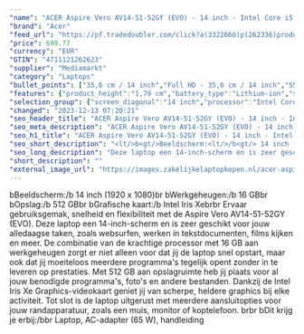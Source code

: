 ```yaml
---
"name": "ACER Aspire Vero AV14-51-52GY (EVO) - 14 inch - Intel Core i5 - 16 GB - 512 GB - Intel Iris Xe Graphics"
"brand": "Acer"
"feed_url": "https://pf.tradedoubler.com/click?a(3322666)p(262336)product(50617-1753591)ttid(3)url(https%3A%2F%2Fwww.mediamarkt.nl%2Fnl%2Fproduct%2F_acer-aspire-vero-av14-51-52gy-evo-14-inch-intel-core-i5-16-gb-512-gb-intel-iris-xe-graphics-1753591.html%3Futm_source%3Dtradedoubler%26utm_medium%3Daff-comparison%26utm_term%3D1753591)"
"price": 699.77
"currency": "EUR"
"GTIN": "4711121262623"
"supplier": "Mediamarkt"
"category": "Laptops"
"bullet_points": ["35,6 cm / 14 inch","Full HD - 35,6 cm / 14 inch","SSD , 512 GB","2x USB 3.2 (Gen 2, Type-A), 1x USB 3.2 (Gen 2, Type-C) met DisplayPort, 1x HDMI 2.0, 1x hoofdtelefoon-/microfooncombo","Lithium-ion","32.86 cm x 1.79 cm x 22.35 cm /"]
"features": {"product_height":"1,79 cm","battery_type":"Lithium-ion","short_description":"ASPIRE VERO AV14-51-52GY (EVO)","product_introduction_date":"2023-01-30","additional_update_information":"Voor zover op de afbeeldingen apps worden getoond, geldt dat MediaMarkt niet kan garanderen dat de apps tijdens de volledige levensduur van het product goed zullen blijven functioneren. Dit hangt af van het beleid van de fabrikant.","bluetooth":"Ja","ram_configuration":"2x 8 GB","manufacturer_guarantee":"2 jaar","card_reader":"Nee","panel_type":"IPS (In-Plane Switching)","touchscreen":"Nee","processor":"Intel Evo","screen_diagonal_inches":"14 inch","manufacturer_supported_software_updates":"Onbekend","scope_of_delivery":"Laptop, AC-adapter (65 W), handleiding","processor_speed_with_turbo":"4.4 GHz","battery_capacity":"56 Wh","hard_disk_1":"SSD , 512 GB","image_quality":"Full HD","product_manufacturer":"ACER","integrated_mike":"Ja","manufacturer_part_number":"NX.KBMEH.002","speakers":"Ja","weight":"1,5 kg","convertibility":"Vast scherm","warranty_note":"2 Jaar Pick up & Return / Drop off Collection points","dimensions_weight":"32.86 cm x 1.79 cm x 22.35 cm /","model_year":"2023","shipping_costs":"0.00","screen_type":"Mat scherm","battery_life":"10.5 u","memory_size":"16 GB","connections":"2x USB 3.2 (Gen 2, Type-A), 1x USB 3.2 (Gen 2, Type-C) met DisplayPort, 1x HDMI 2.0, 1x hoofdtelefoon-/microfooncombo","old_price":"899.00","height":"1,79 cm","screen_diagonal_cm_inch":"35,6 cm / 14 inch","previous_price":"899.00","delivery_time":"5","number_of_processor_cores":"10","processor_brand":"Intel®","wlan_standards":"WiFi 6 (802.11AX)","bluetooth_version":"5.2","depth":"22,35 cm","brightness":"300 cd/m²","image_ratio":"16:9","memory_speeds":"2666 MHz","product_width":"32,86 cm","color":"Grijs","product_type":"Laptop","capacity_of_1_hard_disk":"512 GB","type_of_1_hard_disk":"SSD","front_camera":"Ja","screen_diagonal_cm":"35,6 cm","resolution":"1920 x 1080","integrated_webcam":"Ja","processor_model":"Core™ i5","update_policy":"Onbekend","total_storage_space_in_gb":"512 GB","wlan":"Ja","ram_type":"DDR4","processor_clock_rate":"4.4 GHz","special_features":"Nee","product_depth":"22,35 cm","total_storage_space":"512 GB","graphics_card":"Intel Iris Xe Graphics"}
"selection_group": {"screen_diagonal":"14 inch","processor":"Intel Core i5","changed_price_past_3_days":false,"product_family":"Aspire"}
"changed": "2023-12-13 07:20:21"
"seo_header_title": "ACER Aspire Vero AV14-51-52GY (EVO) - 14 inch - Intel Core i5 - 16 GB - 512 GB - Intel Iris Xe Graphics"
"seo_meta_description": "ACER Aspire Vero AV14-51-52GY (EVO) - 14 inch - Intel Core i5 - 16 GB - 512 GB - Intel Iris Xe Graphics"
"seo_h1_title": "ACER Aspire Vero AV14-51-52GY (EVO) - 14 inch - Intel Core i5 - 16 GB - 512 GB - Intel Iris Xe Graphics"
"seo_short_description": "<lt/>b<gt/>Beeldscherm:<lt/>/b<gt/> 14 inch (1920 x 1080)<lt/>br<gt/> <lt/>b<gt/>Werkgeheugen:<lt/>/b<gt/> 16 GB<lt/>br<gt/> <lt/>b<gt/>Opslag:<lt/>/b<gt/> 512 GB<lt/>br<gt/> <lt/>b<gt/>Grafische kaart:<lt/>/b<gt/> Intel Iris Xe<lt/>br<gt/><lt/>br<gt/> Ervaar gebruiksgemak, snelheid en flexibiliteit met de Aspire Vero AV14-51-52GY (EVO)."
"seo_long_description": "Deze laptop een 14-inch-scherm en is zeer geschikt voor jouw alledaagse taken, zoals websurfen, werken in tekstdocumenten, films kijken en meer. De combinatie van de krachtige processor met 16 GB aan werkgeheugen zorgt er niet alleen voor dat jij de laptop snel opstart, maar ook dat jij moeiteloos meerdere programma's tegelijk opent zonder in te leveren op prestaties. Met 512 GB aan opslagruimte heb jij plaats voor al jouw benodigde programma's, foto's en andere bestanden. Dankzij de Intel Iris Xe Graphics-videokaart geniet jij van scherpe, heldere graphics bij elke activiteit. Tot slot is de laptop uitgerust met meerdere aansluitopties voor jouw randapparatuur, zoals een muis, monitor of koptelefoon. <lt/>br<gt/><lt/>br<gt/> <lt/>b<gt/>Dit krijg je erbij:<lt/>/b<gt/><lt/>br<gt/> Laptop, AC-adapter (65 W), handleiding"
"short_description": ""
"external_image_url": "https://images.zakelijkelaptopkopen.nl/acer-aspire-vero-av14-51-52gy-evo-14-inch-intel-core-i5-16-gb-512-gb-intel-iris-xe-graphics-1753591.webp"
---
```


<lt/>b<gt/>Beeldscherm:<lt/>/b<gt/> 14 inch (1920 x 1080)<lt/>br<gt/> <lt/>b<gt/>Werkgeheugen:<lt/>/b<gt/> 16 GB<lt/>br<gt/> <lt/>b<gt/>Opslag:<lt/>/b<gt/> 512 GB<lt/>br<gt/> <lt/>b<gt/>Grafische kaart:<lt/>/b<gt/> Intel Iris Xe<lt/>br<gt/><lt/>br<gt/> Ervaar gebruiksgemak, snelheid en flexibiliteit met de Aspire Vero AV14-51-52GY (EVO). Deze laptop een 14-inch-scherm en is zeer geschikt voor jouw alledaagse taken, zoals websurfen, werken in tekstdocumenten, films kijken en meer. De combinatie van de krachtige processor met 16 GB aan werkgeheugen zorgt er niet alleen voor dat jij de laptop snel opstart, maar ook dat jij moeiteloos meerdere programma's tegelijk opent zonder in te leveren op prestaties. Met 512 GB aan opslagruimte heb jij plaats voor al jouw benodigde programma's, foto's en andere bestanden. Dankzij de Intel Iris Xe Graphics-videokaart geniet jij van scherpe, heldere graphics bij elke activiteit. Tot slot is de laptop uitgerust met meerdere aansluitopties voor jouw randapparatuur, zoals een muis, monitor of koptelefoon. <lt/>br<gt/><lt/>br<gt/> <lt/>b<gt/>Dit krijg je erbij:<lt/>/b<gt/><lt/>br<gt/> Laptop, AC-adapter (65 W), handleiding